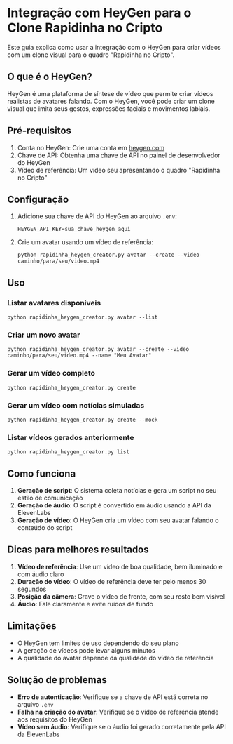 # Integração com HeyGen para o Clone Rapidinha no Cripto

Este guia explica como usar a integração com o HeyGen para criar vídeos com um clone visual para o quadro "Rapidinha no Cripto".

## O que é o HeyGen?

HeyGen é uma plataforma de síntese de vídeo que permite criar vídeos realistas de avatares falando. Com o HeyGen, você pode criar um clone visual que imita seus gestos, expressões faciais e movimentos labiais.

## Pré-requisitos

1. Conta no HeyGen: Crie uma conta em [heygen.com](https://www.heygen.com)
2. Chave de API: Obtenha uma chave de API no painel de desenvolvedor do HeyGen
3. Vídeo de referência: Um vídeo seu apresentando o quadro "Rapidinha no Cripto"

## Configuração

1. Adicione sua chave de API do HeyGen ao arquivo `.env`:
   ```
   HEYGEN_API_KEY=sua_chave_heygen_aqui
   ```

2. Crie um avatar usando um vídeo de referência:
   ```
   python rapidinha_heygen_creator.py avatar --create --video caminho/para/seu/video.mp4
   ```

## Uso

### Listar avatares disponíveis

```
python rapidinha_heygen_creator.py avatar --list
```

### Criar um novo avatar

```
python rapidinha_heygen_creator.py avatar --create --video caminho/para/seu/video.mp4 --name "Meu Avatar"
```

### Gerar um vídeo completo

```
python rapidinha_heygen_creator.py create
```

### Gerar um vídeo com notícias simuladas

```
python rapidinha_heygen_creator.py create --mock
```

### Listar vídeos gerados anteriormente

```
python rapidinha_heygen_creator.py list
```

## Como funciona

1. **Geração de script**: O sistema coleta notícias e gera um script no seu estilo de comunicação
2. **Geração de áudio**: O script é convertido em áudio usando a API da ElevenLabs
3. **Geração de vídeo**: O HeyGen cria um vídeo com seu avatar falando o conteúdo do script

## Dicas para melhores resultados

1. **Vídeo de referência**: Use um vídeo de boa qualidade, bem iluminado e com áudio claro
2. **Duração do vídeo**: O vídeo de referência deve ter pelo menos 30 segundos
3. **Posição da câmera**: Grave o vídeo de frente, com seu rosto bem visível
4. **Áudio**: Fale claramente e evite ruídos de fundo

## Limitações

- O HeyGen tem limites de uso dependendo do seu plano
- A geração de vídeos pode levar alguns minutos
- A qualidade do avatar depende da qualidade do vídeo de referência

## Solução de problemas

- **Erro de autenticação**: Verifique se a chave de API está correta no arquivo `.env`
- **Falha na criação do avatar**: Verifique se o vídeo de referência atende aos requisitos do HeyGen
- **Vídeo sem áudio**: Verifique se o áudio foi gerado corretamente pela API da ElevenLabs
